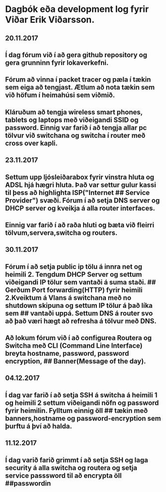 # Dagbók eða development log fyrir Viðar Erik Viðarsson.

## 20.11.2017
## Í dag fórum við í að gera github repository og gera grunninn fyrir lokaverkefni.
## Fórum að vinna í packet tracer og pæla í tækin sem eiga að tengjast. Ætlum að nota tækin sem við höfum í heimahúsi sem viðmið.
## Kláruðum að tengja wireless smart phones, tablets og laptops með viðeigandi SSID og password. Einnig var farið í að tengja allar pc tölvur við switchana og switcha í router með cross over kapli.

## 23.11.2017
## Settum upp ljósleiðarabox fyrir vinstra hluta og ADSL hjá hægri hluta. Það var settur gulur kassi til þess að highlighta ISP("Internet ## Service Provider") svæði. Fórum í að setja DNS server og DHCP server og kveikja á alla router interfaces.
## Einnig var farið í að raða hluti og bæta við fleirri tölvum,servera,switcha og routers.

## 30.11.2017
## Fórum í að setja public ip tölu á innra net og heimili 2. Tengdum DHCP Server og settum viðeigandi IP tölur sem vantaði á suma staði. ## Gerðum Port forwarding(HTTP) fyrir heimili 2.Kveiktum á Vlans á switchana með no shutdown skipuna og settum IP tölur á það líka sem     ##  vantaði uppá. Settum DNS á router svo að það væri hægt að refresha á tölvur með DNS.
## Að lokum fórum við í að configurea Routera og Switcha með CLI (Command Line Interface) breyta hostname, password, password encryption, ## Banner(Message of the day).

## 04.12.2017
## Í dag var farið í að setja SSH á switcha á heimili 1 og heimili 2 settum viðeigandi nöfn og password fyrir heimilin. Fylltum einnig öll ## tækin með banners,hostname og password-encryption sem þurftu á því að halda.

## 11.12.2017
## Í dag varið farið grimmt í að setja SSH og laga security á alla switcha og routera og setja service passsword til að encrypta öll ##passwordin
